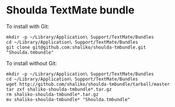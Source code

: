 # Shoulda TextMate bundle

To install with Git:

    mkdir -p ~/Library/Application\ Support/TextMate/Bundles
    cd ~/Library/Application\ Support/TextMate/Bundles
    git clone git@github.com:shaliko/shoulda-tmbundle.git "Shoulda.tmbundle"

To install without Git:

    mkdir -p ~/Library/Application\ Support/TextMate/Bundles
    cd ~/Library/Application\ Support/TextMate/Bundles
    wget http://github.com/shaliko/shoulda-tmbundle/tarball/master
    tar zxf shaliko-shoulda-tmbundle*.tar.gz
    rm shaliko-shoulda-tmbundle*.tar.gz
    mv shaliko-shoulda-tmbundle* "Shoulda.tmbundle"